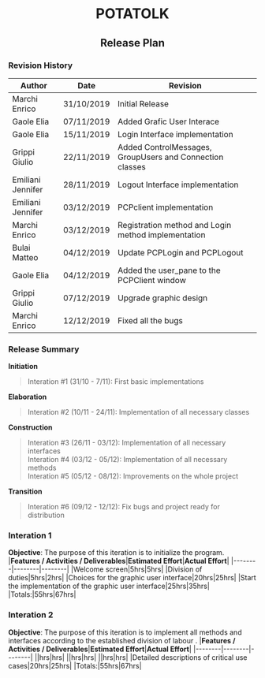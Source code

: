# <center> **POTATOLK** </center>
## <center> **Release Plan** </center>

### **Revision History**
|**Author**|**Date**|**Revision**|
|--------|--------|--------|
|Marchi Enrico|31/10/2019|Initial Release|
|Gaole Elia|07/11/2019|Added Grafic User Interace|
|Gaole Elia|15/11/2019|Login Interface implementation|
|Grippi Giulio|22/11/2019|Added ControlMessages, GroupUsers and Connection  classes|
|Emiliani Jennifer|28/11/2019|Logout Interface implementation|
|Emiliani Jennifer|03/12/2019|PCPclient implementation|
|Marchi Enrico|03/12/2019|Registration method and Login method implementation|
|Bulai Matteo|04/12/2019|Update PCPLogin and PCPLogout|
|Gaole Elia|04/12/2019|Added the user_pane to the PCPClient window|
|Grippi Giulio|07/12/2019|Upgrade graphic design|
|Marchi Enrico|12/12/2019|Fixed all the bugs|

### **Release Summary**
**Initiation**  
>Interation #1  (31/10 - 7/11): First basic implementations

**Elaboration**
>Interation #2 (10/11 - 24/11): Implementation of all necessary classes

**Construction**
>Interation #3 (26/11 - 03/12): Implementation of all necessary interfaces  
>Interation #4 (03/12 - 05/12): Implementation of all necessary methods  
>Interation #5 (05/12 - 08/12): Improvements on the whole project

**Transition**
>Interation #6 (09/12 - 12/12): Fix bugs and project ready for distribution  

### **Interation 1**
**Objective**: The purpose of this iteration is to initialize the program.
|**Features / Activities / Deliverables**|**Estimated Effort**|**Actual Effort**|
|--------|--------|--------|
|Welcome screen|5hrs|5hrs|
|Division of duties|5hrs|2hrs|
|Choices for the graphic user interface|20hrs|25hrs|
|Start the implementation of the graphic user interface|25hrs|35hrs|
|Totals:|55hrs|67hrs|
### **Interation 2**
**Objective**: The purpose of this iteration is to implement all methods and interfaces according to the established division of labour .
|**Features / Activities / Deliverables**|**Estimated Effort**|**Actual Effort**|
|--------|--------|--------|
||hrs|hrs|
||hrs|hrs|
||hrs|hrs|
|Detailed descriptions of critical use cases|20hrs|25hrs|
|Totals:|55hrs|67hrs|